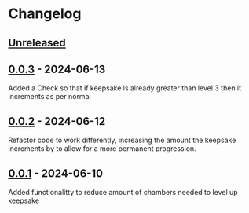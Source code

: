 # Changelog

## [Unreleased]

## [0.0.3] - 2024-06-13

Added a Check so that if keepsake is already greater than level 3 then it increments as per normal

## [0.0.2] - 2024-06-12

Refactor code to work differently, increasing the amount the keepsake increments by to allow for a more permanent progression.

## [0.0.1] - 2024-06-10

Added functionalitty to reduce amount of chambers needed to level up keepsake

[unreleased]: https://github.com/zanncdwbl/zannc-KeepsakeChambers/compare/0.0.3...HEAD
[0.0.3]: https://github.com/zanncdwbl/zannc-KeepsakeChambers/compare/0.0.2...0.0.3
[0.0.2]: https://github.com/zanncdwbl/zannc-KeepsakeChambers/compare/0.0.1...0.0.2
[0.0.1]: https://github.com/zanncdwbl/zannc-KeepsakeChambers/compare/57fffda7860651540963c3fb54ce2c28bc86b1c2...0.0.1
